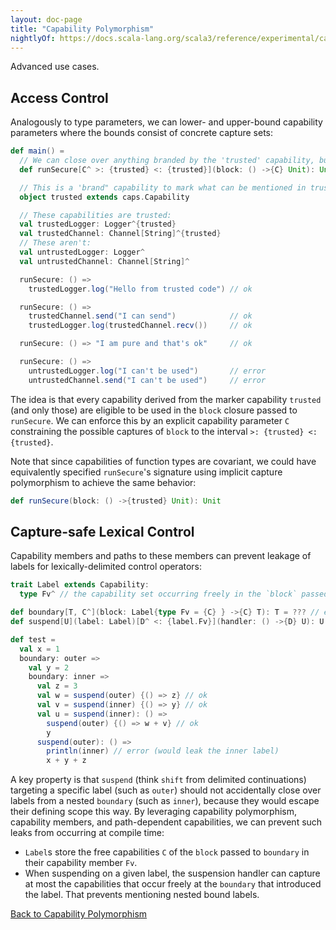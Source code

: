 ```yaml
---
layout: doc-page
title: "Capability Polymorphism"
nightlyOf: https://docs.scala-lang.org/scala3/reference/experimental/capture-checking/advanced.html
---
```


Advanced use cases.

## Access Control
Analogously to type parameters, we can lower- and upper-bound capability parameters where the bounds consist of concrete capture sets:
```scala
def main() =
  // We can close over anything branded by the 'trusted' capability, but nothing else
  def runSecure[C^ >: {trusted} <: {trusted}](block: () ->{C} Unit): Unit = ...

  // This is a 'brand" capability to mark what can be mentioned in trusted code
  object trusted extends caps.Capability

  // These capabilities are trusted:
  val trustedLogger: Logger^{trusted}
  val trustedChannel: Channel[String]^{trusted}
  // These aren't:
  val untrustedLogger: Logger^
  val untrustedChannel: Channel[String]^

  runSecure: () =>
    trustedLogger.log("Hello from trusted code") // ok

  runSecure: () =>
    trustedChannel.send("I can send")            // ok
    trustedLogger.log(trustedChannel.recv())     // ok

  runSecure: () => "I am pure and that's ok"     // ok

  runSecure: () =>
    untrustedLogger.log("I can't be used")       // error
    untrustedChannel.send("I can't be used")     // error
```
The idea is that every capability derived from the marker capability `trusted` (and only those) are eligible to be used in the `block` closure
passed to `runSecure`. We can enforce this by an explicit capability parameter `C` constraining the possible captures of `block` to the interval `>: {trusted} <: {trusted}`.

Note that since capabilities of function types are covariant, we could have equivalently specified `runSecure`'s signature using implicit capture polymorphism to achieve the same behavior:
```scala
def runSecure(block: () ->{trusted} Unit): Unit
```

## Capture-safe Lexical Control

Capability members and paths to these members can prevent leakage
of labels for lexically-delimited control operators:
```scala
trait Label extends Capability:
  type Fv^ // the capability set occurring freely in the `block` passed to `boundary` below.

def boundary[T, C^](block: Label{type Fv = {C} } ->{C} T): T = ??? // ensure free caps of label and block match
def suspend[U](label: Label)[D^ <: {label.Fv}](handler: () ->{D} U): U = ??? // may only capture the free capabilities of label

def test =
  val x = 1
  boundary: outer =>
    val y = 2
    boundary: inner =>
      val z = 3
      val w = suspend(outer) {() => z} // ok
      val v = suspend(inner) {() => y} // ok
      val u = suspend(inner): () =>
        suspend(outer) {() => w + v} // ok
        y
      suspend(outer): () =>
        println(inner) // error (would leak the inner label)
        x + y + z
```
A key property is that `suspend` (think `shift` from delimited continuations) targeting a specific label (such as `outer`) should not accidentally close over labels from a nested `boundary` (such as `inner`), because they would escape their defining scope this way.
By leveraging capability polymorphism, capability members, and path-dependent capabilities, we can prevent such leaks from occurring at compile time:

* `Label`s store the free capabilities `C` of the `block` passed to `boundary` in their capability member `Fv`.
* When suspending on a given label, the suspension handler can capture at most the capabilities that occur freely at the `boundary` that introduced the label. That prevents mentioning nested bound labels.

[Back to Capability Polymorphism](polymorphism.md)